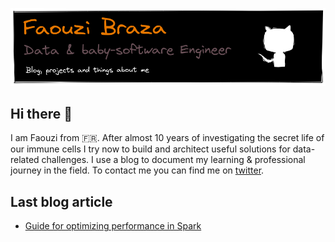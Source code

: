 ![](assets/banner_GithubProfile.png)


## Hi there 👋 
I am Faouzi from  🇫🇷. After almost 10 years of investigating the secret life of our immune cells I try now to build and architect useful solutions for data-related challenges. I use a blog to document my learning & professional journey in the field. To contact me you can find me on [twitter](http://i.imgur.com/wWzX9uB.png).

## Last blog article

- [Guide for optimizing performance in Spark](https://fbraza.github.io/BrazLog/spark/python/scala/2021/07/08/spark-optimization.html)
